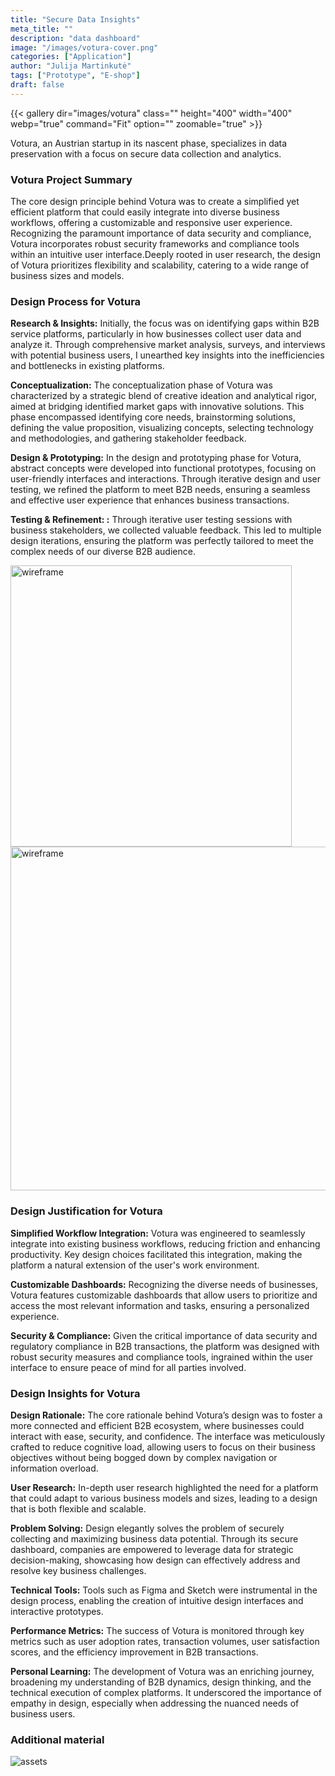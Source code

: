 ```yaml
---
title: "Secure Data Insights"
meta_title: ""
description: "data dashboard"
image: "/images/votura-cover.png"
categories: ["Application"]
author: "Julija Martinkutė"
tags: ["Prototype", "E-shop"]
draft: false
---
```


{{< gallery dir="images/votura" class="" height="400" width="400" webp="true" command="Fit" option="" zoomable="true" >}}

Votura, an Austrian startup in its nascent phase, specializes in data preservation with a focus on secure data collection and analytics.  

### Votura Project Summary

The core design principle behind Votura was to create a simplified yet efficient platform that could easily integrate into diverse business workflows, offering a customizable and responsive user experience.
Recognizing the paramount importance of data security and compliance, Votura incorporates robust security frameworks and compliance tools within an intuitive user interface.Deeply rooted in user research, the design of Votura prioritizes flexibility and scalability, catering to a wide range of business sizes and models.

### Design Process for Votura

**Research & Insights:** 
Initially, the focus was on identifying gaps within B2B service platforms, particularly in how businesses collect user data and analyze it. Through comprehensive market analysis, surveys, and interviews with potential business users, I unearthed key insights into the inefficiencies and bottlenecks in existing platforms.

**Conceptualization:** 
The conceptualization phase of Votura was characterized by a strategic blend of creative ideation and analytical rigor, aimed at bridging identified market gaps with innovative solutions. This phase encompassed identifying core needs, brainstorming solutions, defining the value proposition, visualizing concepts, selecting technology and methodologies, and gathering stakeholder feedback.

**Design & Prototyping:** 
In the design and prototyping phase for Votura, abstract concepts were developed into functional prototypes, focusing on user-friendly interfaces and interactions. Through iterative design and user testing, we refined the platform to meet B2B needs, ensuring a seamless and effective user experience that enhances business transactions.
 
**Testing & Refinement: :** 
Through iterative user testing sessions with business stakeholders, we collected valuable feedback. This led to multiple design iterations, ensuring the platform was perfectly tailored to meet the complex needs of our diverse B2B audience.

<img src="/images/signup-wireframe.png" alt="wireframe" width="450"/>
<img src="/images/wireframe-votura.png" alt="wireframe" width="550"/>
 
### Design Justification for Votura

**Simplified Workflow Integration:** Votura was engineered to seamlessly integrate into existing business workflows, reducing friction and enhancing productivity. Key design choices facilitated this integration, making the platform a natural extension of the user's work environment.
 
**Customizable Dashboards:** Recognizing the diverse needs of businesses, Votura features customizable dashboards that allow users to prioritize and access the most relevant information and tasks, ensuring a personalized experience.   

**Security & Compliance:** Given the critical importance of data security and regulatory compliance in B2B transactions, the platform was designed with robust security measures and compliance tools, ingrained within the user interface to ensure peace of mind for all parties involved.
 
### Design Insights for Votura

**Design Rationale:**
The core rationale behind Votura’s design was to foster a more connected and efficient B2B ecosystem, where businesses could interact with ease, security, and confidence. The interface was meticulously crafted to reduce cognitive load, allowing users to focus on their business objectives without being bogged down by complex navigation or information overload.

**User Research:** 
In-depth user research highlighted the need for a platform that could adapt to various business models and sizes, leading to a design that is both flexible and scalable.

**Problem Solving:**
Design elegantly solves the problem of securely collecting and maximizing business data potential. Through its secure dashboard, companies are empowered to leverage data for strategic decision-making, showcasing how design can effectively address and resolve key business challenges.

**Technical Tools:**
Tools such as Figma and Sketch were instrumental in the design process, enabling the creation of intuitive design interfaces and interactive prototypes.

**Performance Metrics:**
The success of Votura is monitored through key metrics such as user adoption rates, transaction volumes, user satisfaction scores, and the efficiency improvement in B2B transactions.

**Personal Learning:**
The development of Votura was an enriching journey, broadening my understanding of B2B dynamics, design thinking, and the technical execution of complex platforms. It underscored the importance of empathy in design, especially when addressing the nuanced needs of business users.

### Additional material 
 
<img src="/images/votura-asset.png" alt="assets"/>
